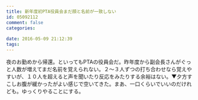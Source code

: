 ```yaml
---
title: 新年度初PTA役員会まだ顔と名前が一致しない
id: 05092112
comment: false
categories:
   
date: 2016-05-09 21:12:39
tags:
---
```


夜のお勤めから帰還。といってもPTAの役員会だ。昨年度から副会長さんがぐっと人数が増えてまだ名前を覚えられない。２〜３人ずつの打ち合わせなら覚えやすいが、１０人を超えると声を聞いたり反応をみたりする余裕はない。▼夕方すこしお腹が緩かったがよい感じで空いてきた。まあ、一口くらいでいいのだけれども。ゆっくりやることにする。